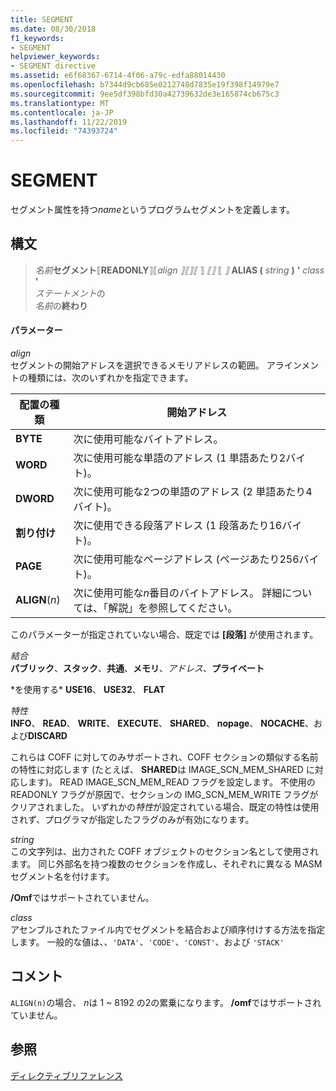 ```yaml
---
title: SEGMENT
ms.date: 08/30/2018
f1_keywords:
- SEGMENT
helpviewer_keywords:
- SEGMENT directive
ms.assetid: e6f68367-6714-4f06-a79c-edfa88014430
ms.openlocfilehash: b7344d9cb685e0212748d7835e19f398f14979e7
ms.sourcegitcommit: 9ee5df398bfd30a42739632de3e165874cb675c3
ms.translationtype: MT
ms.contentlocale: ja-JP
ms.lasthandoff: 11/22/2019
ms.locfileid: "74393724"
---
```

# <a name="segment"></a>SEGMENT

セグメント属性を持つ*name*というプログラムセグメントを定義します。

## <a name="syntax"></a>構文

> *名前***セグメント**⟦**READONLY**⟧⟦*align* *⟧⟦⟧⟦* ⟧ *⟦⟧* ⟦ *⟧* **ALIAS (** _string_ **)** __'__ *class* __'__ \
> *ステートメント*の\
> *名前*の**終わり**

#### <a name="parameters"></a>パラメーター

*align*<br/>
セグメントの開始アドレスを選択できるメモリアドレスの範囲。 アラインメントの種類には、次のいずれかを指定できます。

|配置の種類|開始アドレス|
|----------------|----------------------|
|**BYTE**|次に使用可能なバイトアドレス。|
|**WORD**|次に使用可能な単語のアドレス (1 単語あたり2バイト)。|
|**DWORD**|次に使用可能な2つの単語のアドレス (2 単語あたり4バイト)。|
|**割り付け**|次に使用できる段落アドレス (1 段落あたり16バイト)。|
|**PAGE**|次に使用可能なページアドレス (ページあたり256バイト)。|
|**ALIGN**(*n*)|次に使用可能な*n*番目のバイトアドレス。 詳細については、「解説」を参照してください。|

このパラメーターが指定されていない場合、既定では **[段落]** が使用されます。

*結合*\
**パブリック**、**スタック**、**共通**、**メモリ**、<em>アドレス</em>、**プライベート**

\*を使用する*
**USE16**、 **USE32**、 **FLAT**

*特性*\
**INFO**、 **READ**、 **WRITE**、 **EXECUTE**、 **SHARED**、 **nopage**、 **NOCACHE**、および**DISCARD**

これらは COFF に対してのみサポートされ、COFF セクションの類似する名前の特性に対応します (たとえば、 **SHARED**は IMAGE_SCN_MEM_SHARED に対応します)。 READ IMAGE_SCN_MEM_READ フラグを設定します。 不使用の READONLY フラグが原因で、セクションの IMG_SCN_MEM_WRITE フラグがクリアされました。 いずれかの*特性*が設定されている場合、既定の特性は使用されず、プログラマが指定したフラグのみが有効になります。

_string_\
この文字列は、出力された COFF オブジェクトのセクション名として使用されます。  同じ外部名を持つ複数のセクションを作成し、それぞれに異なる MASM セグメント名を付けます。

**/Omf**ではサポートされていません。

*class*\
アセンブルされたファイル内でセグメントを結合および順序付けする方法を指定します。 一般的な値は、、`'DATA'`、`'CODE'`、`'CONST'`、および `'STACK'`

## <a name="remarks"></a>コメント

`ALIGN(n)`の場合、 *n*は 1 ~ 8192 の2の累乗になります。 **/omf**ではサポートされていません。

## <a name="see-also"></a>参照

[ディレクティブリファレンス](directives-reference.md)
